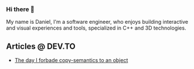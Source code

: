 ### Hi there 👋
My name is Daniel, I'm a software engineer, who enjoys building interactive and visual experiences and tools, specialized in C++ and 3D technologies.

## Articles @ DEV.TO
* [The day I forbade copy-semantics to an object](https://dev.to/cambalamas/the-day-i-forbade-copy-semantics-to-an-object-nkl)

<!--
**cambalamas/cambalamas** is a ✨ _special_ ✨ repository because its `README.md` (this file) appears on your GitHub profile.

Here are some ideas to get you started:

- 🔭 I’m currently working on ...
- 🌱 I’m currently learning ...
- 👯 I’m looking to collaborate on ...
- 🤔 I’m looking for help with ...
- 💬 Ask me about ...
- 📫 How to reach me: ...
- 😄 Pronouns: ...
- ⚡ Fun fact: ...
-->

